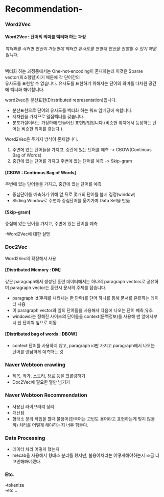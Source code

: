 # Recommendation-

### Word2Vec

#### Word2Vec : 단어의 의미를 벡터화 하는 과정
###### 벡터화를 시키면 연산이 가능한데 벡터간 유사도를 반영해 연산을 진행할 수 있기 때문입니다.

벡터화 하는 과정중에서는 One-hot-encoding이 존재하는데 이것은 Sparse vector(희소행렬)이기 때문에 각 단어간의  
유사도를 표현할 수 없습니다. 유사도를 표현하기 위해서는 단어의 의미를 다차원 공간에 벡터화 해야합니다.

word2vec은 분산표현(Dirstributed representation)입니다.
 - 분산표현으로 단어의 유사도를 벡터화 하는 워드 임베딩에 속합니다.
 - 저차원을 가지므로 밀집벡터를 갖습니다.
 - 분포가설이라는 가정하에 만들어진 표현방법입니다.(비슷한 위치에서 등장하는 단어는 비슷한 의미를 갖는다.)


Word2Vec은 두가지 방식이 존재합니다.

1. 주변에 있는 단어들을 가지고, 중간에 있는 단어를 예측 -> CBOW(Continous Bag of Words)
2. 중간에 있는 단어를 가지고 주변에 있는 단어를 예측 -> Skip-gram


#### [CBOW : Continous Bag of Words]

주변에 있는 단어들을 가지고, 중간에 있는 단어를 예측
 - 중심단어를 예측하기 위해 앞,뒤로 몇개의 단어를 볼지 결정(window)
 - Sliding Window로 주변과 중심단어를 옮겨가며 Data Set을 만듦


#### [Skip-gram]

중심에 있는 단어를 가지고, 주변에 있는 단어를 예측


-Word2Vec에 대한 설명  

### Doc2Vec

Word2Vec의 확장해서 사용

#### [Distributed Memory : DM] 
같은 paragraph에서 생성된 훈련 데이터에서는 하나의 paragraph vectors로 공유하며 paragraph vector는 훈련시 문서의 주제를 잡습니다.  
 - paragraph id(주제를 나타내는 한 단락)를 단어 하나를 통해 문서를 훈련하는 데이터 사용  
 - 이 paragraph vector와 앞의 단어들을 사용해서 다음에 나오는 단어 예측,유추  
 - window라는 정해진 사이즈의 단어들을 context(문맥정보)를 사용해 맨 앞에서부터 한 단어씩 옆으로 이동

#### [Distributed bag of words : DBOW]
 - context 단어를 사용하지 않고, paragraph id만 가지고 paragraph에서 나오는 단어를 랜덤하게 예측하는 것


### Naver Webtoon crawling

- 제목, 작가, 스토리, 장르 등을 크롤링하기
- Doc2Vec에 필요한 열만 남기기

### Naver Webtoon Recommendation

- 사용된 라이브러리 정리  
- 개선점
- 형태소 분리 작업을 할때 불용어(한국어는 고빈도 용어라고 표현하는게 맞지 않을까) 처리를 어떻게 해야하는지 너무 힘들다.

### Data Processing

- 데이터 처리 어떻게 했는지
- mecab을 사용해서 형태소 분리를 했지만, 불용어처리는 어떻게해야하는지 조금 더 고민해봐야겠다.

### Etc.

-tokenize  
-etc...
